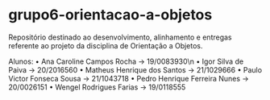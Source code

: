 # grupo6-orientacao-a-objetos
Repositório destinado ao desenvolvimento, alinhamento e entregas referente ao projeto da disciplina de Orientação a Objetos.

Alunos:
  • Ana Caroline Campos Rocha → 19/0083930\n
  • Igor Silva de Paiva → 20/2016560
  • Matheus Henrique dos Santos → 21/1029666
  • Paulo Victor Fonseca Sousa → 21/1043718
  • Pedro Henrique Ferreira Nunes → 20/0026151
  • Wengel Rodrigues Farias → 19/0118555
